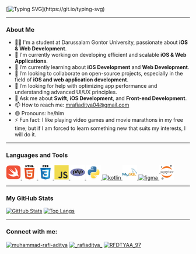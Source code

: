 [![Typing SVG](https://readme-typing-svg.demolab.com?font=Fira+Code&weight=600&size=30&pause=1000&color=FAA627&background=80643500&center=true&vCenter=true&width=700&lines=Hello+Everybody+%F0%9F%91%8B+I'm+RFDTYAA!;Welcome+to+my+GitHub+Profile!;It's+never+too+late!)](https://git.io/typing-svg)

---

### About Me

- 👨‍💻 I'm a student at Darussalam Gontor University, passionate about **iOS & Web Development**.
- 🔭 I'm currently working on developing efficient and scalable **iOS & Web Applications**.
- 🌱 I’m currently learning about **iOS Development** and **Web Development**.
- 👯 I’m looking to collaborate on open-source projects, especially in the field of **iOS and web application development**.
- 🤔 I’m looking for help with optimizing app performance and understanding advanced UI/UX principles.
- 💬 Ask me about **Swift**, **iOS Development**, and **Front-end Development**.
- 📫 How to reach me: mrafiaditya04@gmail.com
- 😄 Pronouns: he/him
- ⚡ Fun fact: I like playing video games and movie marathons in my free time; but if I am forced to learn something new that suits my interests, I will do it.

---

### Languages and Tools

<p align="left">
  <a href="https://developer.apple.com/swift/" target="_blank" rel="noreferrer"> <img src="https://raw.githubusercontent.com/devicons/devicon/master/icons/swift/swift-original.svg" alt="swift" width="40" height="40"/> </a>
  <a href="https://www.w3.org/html/" target="_blank" rel="noreferrer"> <img src="https://raw.githubusercontent.com/devicons/devicon/master/icons/html5/html5-original-wordmark.svg" alt="html5" width="40" height="40"/> </a> 
  <a href="https://www.w3schools.com/css/" target="_blank" rel="noreferrer"> <img src="https://raw.githubusercontent.com/devicons/devicon/master/icons/css3/css3-original-wordmark.svg" alt="css3" width="40" height="40"/> </a> 
  <a href="https://developer.mozilla.org/en-US/docs/Web/JavaScript" target="_blank" rel="noreferrer"> <img src="https://raw.githubusercontent.com/devicons/devicon/master/icons/javascript/javascript-original.svg" alt="javascript" width="40" height="40"/> </a> 
  <a href="https://www.php.net" target="_blank" rel="noreferrer"> <img src="https://raw.githubusercontent.com/devicons/devicon/master/icons/php/php-original.svg" alt="php" width="40" height="40"/> </a>
  <a href="https://www.python.org" target="_blank" rel="noreferrer"> <img src="https://raw.githubusercontent.com/devicons/devicon/master/icons/python/python-original.svg" alt="python" width="40" height="40"/> </a> 
  <a href="https://kotlinlang.org" target="_blank" rel="noreferrer"> <img src="https://www.vectorlogo.zone/logos/kotlinlang/kotlinlang-icon.svg" alt="kotlin" width="40" height="40"/> </a> 
  <a href="https://www.mysql.com/" target="_blank" rel="noreferrer"> <img src="https://raw.githubusercontent.com/devicons/devicon/master/icons/mysql/mysql-original-wordmark.svg" alt="mysql" width="40" height="40"/> </a> 
  <a href="https://www.figma.com/" target="_blank" rel="noreferrer"> <img src="https://www.vectorlogo.zone/logos/figma/figma-icon.svg" alt="figma" width="40" height="40"/> </a> 
  <a href="https://jupyter.org/" target="_blank" rel="noreferrer"> <img src="https://raw.githubusercontent.com/devicons/devicon/master/icons/jupyter/jupyter-original-wordmark.svg" alt="jupyter" width="40" height="40"/> </a> 
</p>

---

### My GitHub Stats

[![GitHub Stats](https://github-readme-stats.vercel.app/api?username=RFDTYAA&show_icons=true&theme=dark)](https://github.com/anuraghazra/github-readme-stats)
[![Top Langs](https://github-readme-stats.vercel.app/api/top-langs/?username=RFDTYAA&layout=compact&theme=dark)](https://github.com/anuraghazra/github-readme-stats)

---

### Connect with me:

<p align="left">
<a href="https://linkedin.com/in/muhammad-rafi-aditya-5a3a22228" target="blank"><img align="center" src="https://raw.githubusercontent.com/rahuldkjain/github-profile-readme-generator/master/src/images/icons/Social/linked-in-alt.svg" alt="muhammad-rafi-aditya" height="30" width="40" /></a>
<a href="https://instagram.com/_rafiaditya_" target="blank"><img align="center" src="https://raw.githubusercontent.com/rahuldkjain/github-profile-readme-generator/master/src/images/icons/Social/instagram.svg" alt="_rafiaditya_" height="30" width="40" /></a>
<a href="https://x.com/RFDTYAA_97" target="blank"><img align="center" src="https://raw.githubusercontent.com/rahuldkjain/github-profile-readme-generator/master/src/images/icons/Social/twitter.svg" alt="RFDTYAA_97" height="30" width="40" /></a>
</p>
